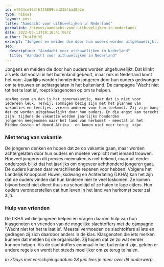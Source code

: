 ```yaml
---
id: ef044ce163f6425889ce43154ba30a2e
type: nieuws
layout: post
title: "Aandacht voor uithuwelijken in Nederland"
permalink: /nieuws/aandacht-voor-uithuwelijken-in-nederland/
date: 2022-05-11T19:16:41.067Z
author: 7biA1WiYB
excerpt: "Jongens en meiden die door hun ouders worden uitgehuwelijkt. Dat klinkt als iets dat vooral in het buitenland gebeurt, maar ook in Nederland komt het voor. Jaarlijks worden honderden jongeren door hun ouders gedwongen om te trouwen en achtergelaten in het buitenland. De campagne 'Wacht niet tot het te laat is', roept klasgenoten op om te helpen.  "
seo:
  description: "Aandacht voor uithuwelijken in Nederland"
  title: "Aandacht voor uithuwelijken in Nederland"
---
```

Jongens en meiden die door hun ouders worden uitgehuwelijkt. Dat klinkt als iets dat vooral in het buitenland gebeurt, maar ook in Nederland komt het voor. Jaarlijks worden honderden jongeren door hun ouders gedwongen om te trouwen en achtergelaten in het buitenland. De campagne 'Wacht niet tot het te laat is', roept klasgenoten op om te helpen.  

    <p>Nog even en dan is het zomervakantie, maar dat is niet voor iedereen leuk. Terwijl sommigen bezig zijn met het plannen van vakanties en feestjes, vrezen anderen voor hun toekomst. Zij zijn bang dat ze worden uitgehuwelijkt door hun ouders. En die angst kan terecht zijn: tijdens de vakantie worden jaarlijks honderden jongeren meegenomen naar het land van herkomst - meestal in het Midden-Oosten of Noord-Afrika - en komen niet meer terug. </p>
<h3>Niet terug van vakantie</h3>
<p>De jongeren denken en hopen dat ze op vakantie gaan, maar worden achtergelaten door hun ouders en moeten verplicht met iemand trouwen. Hoeveel jongeren dit precies meemaken is niet bekend, maar uit eerder onderzoek blijkt dat het jaarlijks om ongeveer achthonderd jongeren gaat. De ouders kunnen daar verschillende redenen voor hebben. Volgens het Landelijk Knooppunt Huwelijksdwang en Achterlating (LKHA) kan het zijn dat de ouders vinden dat hun kinderen hier te veel loskomen. Ze komen bijvoorbeeld niet direct thuis na schooltijd of ze halen te lage cijfers. Hun ouders veronderstellen dat hun leven in het land van herkomst beter zal zijn.</p>
<h3>Hulp van vrienden</h3>
<p>De LKHA wil die jongeren helpen en vragen daarom hulp van hun klasgenoten en vrienden van de mogelijke slachtoffers met de campagne 'Wacht niet tot het te laat is'. Meestal vermoeden de slachtoffers al iets en gedragen zij zich daardoor anders in de klas. Klasgenoten die iets merken kunnen dat melden bij de organisatie. Zij hopen dat ze zo wat eerder kunnen helpen. Als de slachtoffers eenmaal in het buitenland zijn, gelden er andere regels en wordt het steeds moeilijker om ze terug te halen.</p>
<p><em>In 7Days met verschijningsdatum 28 juni lees je meer over dit onderwerp.</em></p>  
